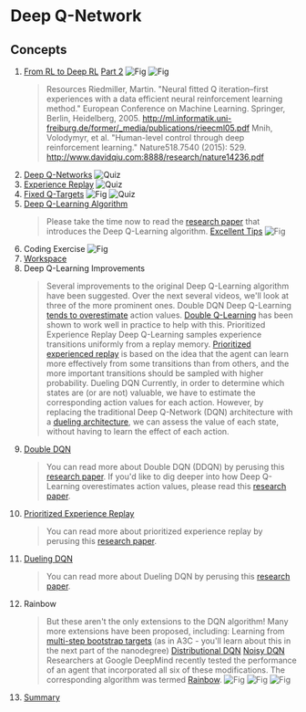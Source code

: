 # Deep Q-Network

## Concepts
1. [From RL to Deep RL](https://www.youtube.com/watch?v=7HLJ0uaR1F0&feature=emb_logo)
[Part 2](https://www.youtube.com/watch?time_continue=2&v=WgiAvr7COR0&feature=emb_logo)
	![Fig](fig2.JPG)
	![Fig](fig3.JPG)
	> Resources
	> Riedmiller, Martin. "Neural fitted Q iteration–first experiences with a data efficient neural reinforcement learning method." European Conference on Machine Learning. Springer, Berlin, Heidelberg, 2005. http://ml.informatik.uni-freiburg.de/former/_media/publications/rieecml05.pdf
	> Mnih, Volodymyr, et al. "Human-level control through deep reinforcement learning." Nature518.7540 (2015): 529. http://www.davidqiu.com:8888/research/nature14236.pdf
1. [Deep Q-Networks](https://www.youtube.com/watch?v=GgtR_d1OB-M&feature=emb_logo)
	![Quiz](quiz1.JPG)
1. [Experience Replay](https://www.youtube.com/watch?v=wX_-SZG-YMQ&feature=emb_logo)
	![Quiz](quiz2.JPG)
1. [Fixed Q-Targets](https://www.youtube.com/watch?v=SWpyiEezfp4&feature=emb_logo)
	![Fig](fig4.JPG)
	![Quiz](quiz3.JPG)
1. [Deep Q-Learning Algorithm](https://www.youtube.com/watch?v=MqTXoCxQ_eY&feature=emb_logo)
	> Please take the time now to read the [research paper](https://storage.googleapis.com/deepmind-media/dqn/DQNNaturePaper.pdf) that introduces the Deep Q-Learning algorithm.
	> [Excellent Tips](https://www.huffpost.com/entry/how-to-read-and-understand-a-scientific-paper_b_5501628)
	![Fig](fig1.JPG)
1. Coding Exercise
	![Fig](fig5.JPG)
1. [Workspace](workspace-1542182985.tar.gz)
1. Deep Q-Learning Improvements
	> Several improvements to the original Deep Q-Learning algorithm have been suggested. Over the next several videos, we'll look at three of the more prominent ones.
	> Double DQN
	> Deep Q-Learning [tends to overestimate](https://www.ri.cmu.edu/pub_files/pub1/thrun_sebastian_1993_1/thrun_sebastian_1993_1.pdf) action values. [Double Q-Learning](https://arxiv.org/abs/1509.06461) has been shown to work well in practice to help with this.
	> Prioritized Experience Replay
	> Deep Q-Learning samples experience transitions uniformly from a replay memory. [Prioritized experienced replay](https://arxiv.org/abs/1511.05952) is based on the idea that the agent can learn more effectively from some transitions than from others, and the more important transitions should be sampled with higher probability.
	> Dueling DQN
	> Currently, in order to determine which states are (or are not) valuable, we have to estimate the corresponding action values for each action. However, by replacing the traditional Deep Q-Network (DQN) architecture with a [dueling architecture](https://arxiv.org/abs/1511.06581), we can assess the value of each state, without having to learn the effect of each action.
1. [Double DQN](https://www.youtube.com/watch?v=PGCEMLujiGI&feature=emb_logo)
	> You can read more about Double DQN (DDQN) by perusing this [research paper](https://arxiv.org/abs/1509.06461).
	> If you'd like to dig deeper into how Deep Q-Learning overestimates action values, please read this [research paper](https://www.ri.cmu.edu/pub_files/pub1/thrun_sebastian_1993_1/thrun_sebastian_1993_1.pdf).
1. [Prioritized Experience Replay](https://www.youtube.com/watch?v=cN8z-7Ze9L8&feature=emb_logo)
	> You can read more about prioritized experience replay by perusing this [research paper](https://arxiv.org/abs/1511.05952).
1. [Dueling DQN](https://www.youtube.com/watch?v=zZeHbPs39Ls&feature=emb_logo)
	> You can read more about Dueling DQN by perusing this [research paper](https://arxiv.org/abs/1511.06581).
1. Rainbow
	> But these aren't the only extensions to the DQN algorithm! Many more extensions have been proposed, including:
	> Learning from [multi-step bootstrap targets](https://arxiv.org/abs/1602.01783) (as in A3C - you'll learn about this in the next part of the nanodegree)
	> [Distributional DQN](https://arxiv.org/abs/1707.06887)
	> [Noisy DQN](https://arxiv.org/abs/1706.10295)
	> Researchers at Google DeepMind recently tested the performance of an agent that incorporated all six of these modifications. The corresponding algorithm was termed [Rainbow](https://arxiv.org/abs/1710.02298).
	![Fig](fig6.JPG)
	![Fig](fig7.JPG)
	![Fig](fig8.JPG)
1. [Summary](https://www.youtube.com/watch?time_continue=3&v=x6JggcDTcys&feature=emb_logo)